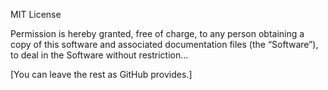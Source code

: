 MIT License

Permission is hereby granted, free of charge, to any person obtaining a copy
of this software and associated documentation files (the “Software”), to deal
in the Software without restriction...

[You can leave the rest as GitHub provides.]
